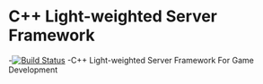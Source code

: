 C++ Light-weighted Server Framework
===================================
-[![Build Status](https://travis-ci.org/leoxk/lsf.svg?branch=master)](https://travis-ci.org/leoxk/lsf)
-C++ Light-weighted Server Framework For Game Development

